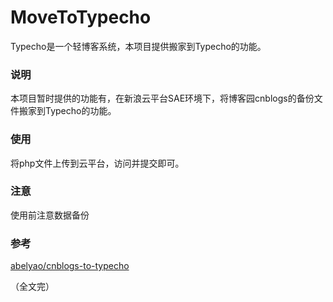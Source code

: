 MoveToTypecho
=============

Typecho是一个轻博客系统，本项目提供搬家到Typecho的功能。

### 说明

本项目暂时提供的功能有，在新浪云平台SAE环境下，将博客园cnblogs的备份文件搬家到Typecho的功能。

### 使用

将php文件上传到云平台，访问并提交即可。

### 注意

使用前注意数据备份

### 参考

[abelyao/cnblogs-to-typecho](https://github.com/abelyao/cnblogs-to-typecho)

（全文完）

